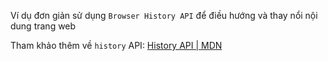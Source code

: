 Ví dụ đơn giản sử dụng `Browser History API` để điều hướng và thay nổi nội dung trang web

Tham khảo thêm về `history` API: [History API | MDN](https://developer.mozilla.org/en-US/docs/Web/API/History_API)
